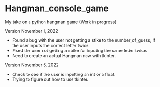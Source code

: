 # Hangman_console_game
My take on a python hangman game (Work in progress)


Version November 1, 2022

- Found a bug with the user not getting a stike to the number_of_guess, if the user inputs the correct letter twice.
- Fixed the user not getting a strike for inputing the same letter twice.
- Need to create an actual Hangman now with tkinter.

Version November 6, 2022

- Check to see if the user is inputting an int or a float.
- Trying to figure out how to use tkinter.